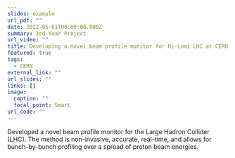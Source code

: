 ```yaml
---
slides: example
url_pdf: ""
date: 2022-05-01T00:00:00.000Z
summary: 3rd Year Project
url_video: ""
title: Developing a novel beam profile monitor for Hi-Lumi LHC at CERN
featured: true
tags:
  - CERN
external_link: ""
url_slides: ""
links: []
image:
  caption: ""
  focal_point: Smart
url_code: ""
---
```

Developed a novel beam profile monitor for the Large Hadron Collider (LHC). The method is non-invasive, accurate, real-time, and allows for bunch-by-bunch profiling over a spread of proton beam energies.